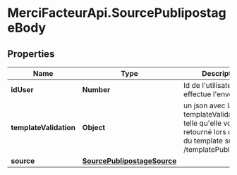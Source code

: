 # MerciFacteurApi.SourcePublipostageBody

## Properties
Name | Type | Description | Notes
------------ | ------------- | ------------- | -------------
**idUser** | **Number** | Id de l&#x27;utilisateur qui effectue l&#x27;envoi. | [optional] 
**templateValidation** | **Object** | un json avec la valeur templateValidation telle qu&#x27;elle vous a été retourné lors de l&#x27;envoi du template sur /templatePublipostage. | [optional] 
**source** | [**SourcePublipostageSource**](SourcePublipostageSource.md) |  | [optional] 
